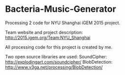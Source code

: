 # Bacteria-Music-Generator
Processing 2 code for NYU Shanghai iGEM 2015 project.

Team website and project description: http://2015.igem.org/Team:NYU_Shanghai

All processing code for this project is created by me.

Two open source libraries are used:
SoundCipher: http://explodingart.com/soundcipher/
BlobDetection: http://www.v3ga.net/processing/BlobDetection/
